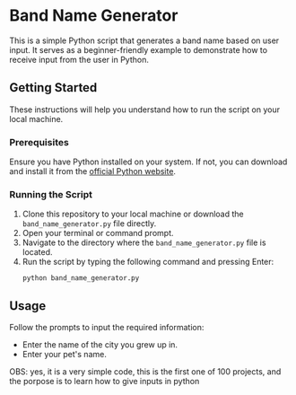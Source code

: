 # Band Name Generator

This is a simple Python script that generates a band name based on user input. It serves as a beginner-friendly example to demonstrate how to receive input from the user in Python.

## Getting Started

These instructions will help you understand how to run the script on your local machine.

### Prerequisites

Ensure you have Python installed on your system. If not, you can download and install it from the [official Python website](https://www.python.org/downloads/).

### Running the Script

1. Clone this repository to your local machine or download the `band_name_generator.py` file directly.
2. Open your terminal or command prompt.
3. Navigate to the directory where the `band_name_generator.py` file is located.
4. Run the script by typing the following command and pressing Enter:
    ```
    python band_name_generator.py
    ```

## Usage

Follow the prompts to input the required information:
- Enter the name of the city you grew up in.
- Enter your pet's name.


OBS: yes, it is a very simple code, this is the first one of 100 projects, and the porpose is to learn how to give inputs in python